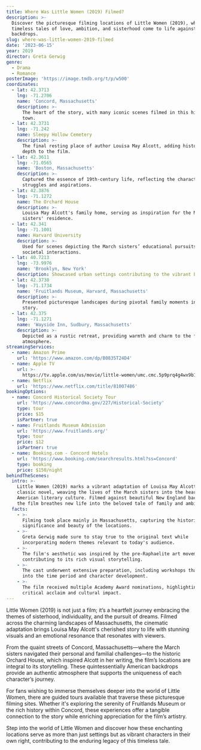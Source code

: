 ```yaml
---
title: Where Was Little Women (2019) Filmed?
description: >-
  Discover the picturesque filming locations of Little Women (2019), where
  timeless tales of love, ambition, and sisterhood come to life against stunning
  backdrops.
slug: where-was-little-women-2019-filmed
date: '2023-06-15'
year: 2019
director: Greta Gerwig
genre:
  - Drama
  - Romance
posterImage: 'https://image.tmdb.org/t/p/w500'
coordinates:
  - lat: 42.3713
    lng: -71.2706
    name: 'Concord, Massachusetts'
    description: >-
      The heart of the story, with many iconic scenes filmed in this historic
      town.
  - lat: 42.3731
    lng: -71.242
    name: Sleepy Hollow Cemetery
    description: >-
      The final resting place of author Louisa May Alcott, adding historical
      depth to the film.
  - lat: 42.3611
    lng: -71.0565
    name: 'Boston, Massachusetts'
    description: >-
      Captured the essence of 19th-century life, reflecting the characters'
      struggles and aspirations.
  - lat: 42.3876
    lng: -71.1272
    name: The Orchard House
    description: >-
      Louisa May Alcott's family home, serving as inspiration for the March
      sisters' residence.
  - lat: 42.341
    lng: -71.1001
    name: Harvard University
    description: >-
      Used for scenes depicting the March sisters’ educational pursuits and
      societal interactions.
  - lat: 40.7213
    lng: -73.9976
    name: 'Brooklyn, New York'
    description: Showcased urban settings contributing to the vibrant backdrop of the film.
  - lat: 42.3738
    lng: -71.1734
    name: 'Fruitlands Museum, Harvard, Massachusetts'
    description: >-
      Presented picturesque landscapes during pivotal family moments in the
      story.
  - lat: 42.375
    lng: -71.1271
    name: 'Wayside Inn, Sudbury, Massachusetts'
    description: >-
      Depicted as a rustic retreat, providing warmth and charm to the film's
      atmosphere.
streamingServices:
  - name: Amazon Prime
    url: 'https://www.amazon.com/dp/B0835T24D4'
  - name: Apple TV
    url: >-
      https://tv.apple.com/us/movie/little-women/umc.cmc.5p9prq4g4wx9b1v0llwwzvi2v
  - name: Netflix
    url: 'https://www.netflix.com/title/81007486'
bookingOptions:
  - name: Concord Historical Society Tour
    url: 'https://www.concordma.gov/227/Historical-Society'
    type: tour
    price: $15
    isPartner: true
  - name: Fruitlands Museum Admission
    url: 'https://www.fruitlands.org/'
    type: tour
    price: $12
    isPartner: true
  - name: Booking.com - Concord Hotels
    url: 'https://www.booking.com/searchresults.html?ss=Concord'
    type: booking
    price: $150/night
behindTheScenes:
  intro: >-
    Little Women (2019) marks a vibrant adaptation of Louisa May Alcott's
    classic novel, weaving the lives of the March sisters into the heart of
    American literary culture. Filmed against beautiful New England backdrops,
    the film breathes new life into the beloved tale of family and ambition.
  facts:
    - >-
      Filming took place mainly in Massachusetts, capturing the historical
      significance and beauty of the locations.
    - >-
      Greta Gerwig made sure to stay true to the original text while
      incorporating modern themes relevant to today's audience.
    - >-
      The film's aesthetic was inspired by the pre-Raphaelite art movement,
      contributing to its rich visual storytelling.
    - >-
      The cast underwent extensive preparation, including workshops that delved
      into the time period and character development.
    - >-
      The film received multiple Academy Award nominations, highlighting its
      critical acclaim and cultural impact.
---
```


<LittleWomenGuide />

Little Women (2019) is not just a film; it’s a heartfelt journey embracing the themes of sisterhood, individuality, and the pursuit of dreams. Filmed across the charming landscapes of Massachusetts, the cinematic adaptation brings Louisa May Alcott's cherished story to life with stunning visuals and an emotional resonance that resonates with viewers.

From the quaint streets of Concord, Massachusetts—where the March sisters navigated their personal and familial challenges—to the historic Orchard House, which inspired Alcott in her writing, the film’s locations are integral to its storytelling. These quintessentially American backdrops provide an authentic atmosphere that supports the uniqueness of each character’s journey.

For fans wishing to immerse themselves deeper into the world of Little Women, there are guided tours available that traverse these picturesque filming sites. Whether it's exploring the serenity of Fruitlands Museum or the rich history within Concord, these experiences offer a tangible connection to the story while enriching appreciation for the film’s artistry.

Step into the world of Little Women and discover how these enchanting locations serve as more than just settings but as vibrant characters in their own right, contributing to the enduring legacy of this timeless tale.
